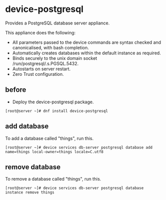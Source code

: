# device-postgresql
Provides a PostgreSQL database server appliance.

This appliance does the following:

- All parameters passed to the device commands are syntax checked and canonicalised, with bash completion.
- Automatically creates databases within the default instance  as required.
- Binds securely to the unix domain socket /run/postgresql/.s.PGSQL.5432.
- Autostarts on server restart.
- Zero Trust configuration.

## before

- Deploy the device-postgresql package.

```
[root@server ~]# dnf install device-postgresql
```

## add database

To add a database called "things", run this.

```
[root@server ~]# device services db-server postgresql database add name=things local-owner=things locale=C.utf8 
```

## remove database

To remove a database called "things", run this.

```
[root@server ~]# device services db-server postgresql database instance remove things 
```


